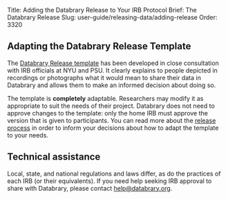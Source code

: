 Title: Adding the Databrary Release to Your IRB Protocol
Brief: The Databrary Release
Slug: user-guide/releasing-data/adding-release
Order: 3320

## Adapting the Databrary Release Template 

The [Databrary Release template](|filename|../policies/release-template.mdi) has been developed in close consultation with IRB officials at NYU and PSU. 
It clearly explains to people depicted in recordings or photographs what it would mean to share their data in Databrary and allows them to make an informed decision about doing so.

The template is **completely** adaptable. Researchers may modify it as appropriate to suit the needs of their project. 
Databrary does not need to approve changes to the template: only the home IRB must approve the version that is given to participants.
You can read more about the [release process](|filename|obtaining-participant-permissions.md) in order to inform your decisions about how to adapt the template to your needs.

## Technical assistance

Local, state, and national regulations and laws differ, as do the practices of each IRB (or their equivalents).
If you need help seeking IRB approval to share with Databrary, please contact help@databrary.org.

